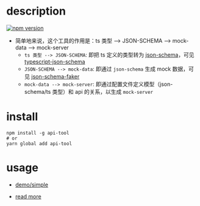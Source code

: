 # description

[![npm version](https://img.shields.io/npm/v/api-tool.svg)](https://www.npmjs.com/package/api-tool)

* 简单地来说，这个工具的作用是：ts 类型 --> JSON-SCHEMA --> mock-data --> mock-server
  - `ts 类型 --> JSON-SCHEMA`: 即把 ts 定义的类型转为 [json-schema][]，可见 [typescript-json-schema][]
  - `JSON-SCHEMA --> mock-data`: 即通过 `json-schema` 生成 mock 数据，可见 [json-schema-faker][]
  - `mock-data --> mock-server`: 即通过配置文件定义模型（json-schema/ts 类型）和 api 的关系，以生成 `mock-server`

# install

  ```shell
  npm install -g api-tool
  # or
  yarn global add api-tool
  ```

# usage

  * [demo/simple][]

  * [read more]


[demo/simple]: https://github.com/lemon-clown/api-tool/blob/master/demo/simple
[read more]: https://github.com/lemon-clown/api-tool/blob/master/doc


[json-schema]: https://json-schema.org/
[json-schema-faker]: https://github.com/json-schema-faker/json-schema-faker
[typescript-json-schema]: https://github.com/lemon-clown/typescript-json-schema

